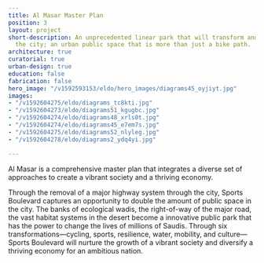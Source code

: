 ```yaml
---
title: Al Masar Master Plan
position: 3
layout: project
short-description: An unprecedented linear park that will transform and reconnect
  the city; an urban public space that is more than just a bike path.
architecture: true
curatorial: true
urban-design: true
education: false
fabrication: false
hero_image: "/v1592593153/eldo/hero_images/diagrams45_oyjiyt.jpg"
images:
- "/v1592604275/eldo/diagrams_tc8kti.jpg"
- "/v1592604273/eldo/diagrams51_kgugbc.jpg"
- "/v1592604274/eldo/diagrams48_xrls0t.jpg"
- "/v1592604274/eldo/diagrams45_e7em7s.jpg"
- "/v1592604275/eldo/diagrams52_nlyleg.jpg"
- "/v1592604278/eldo/diagrams2_ydq4yi.jpg"

---
```

Al Masar is a comprehensive master plan that integrates a diverse set of approaches to create a vibrant society and a thriving economy.

Through the removal of a major highway system through the city, Sports Boulevard captures an opportunity to double the amount of public space in the city. The banks of ecological wadis, the right-of-way of the major road, the vast habitat systems in the desert become a innovative public park that has the power to change the lives of millions of Saudis. Through six transformations—cycling, sports, resilience, water, mobility, and culture—Sports Boulevard will nurture the growth of a vibrant society and diversify a thriving economy for an ambitious nation.